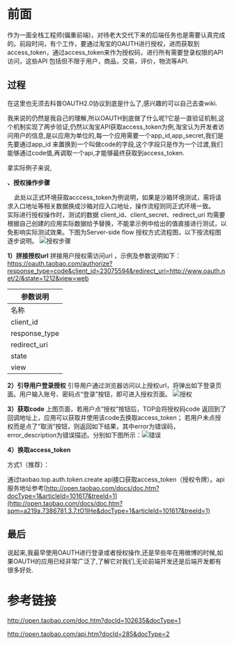 # 前面

作为一面全栈工程师(偏重前端)，对待老大交代下来的后端任务也是需要认真完成的。前段时间，有个工作，要通过淘宝的OAUTH进行授权，进而获取到access_token，通过access_token来作为授权码，进行所有需要登录权限的API访问，这些API 包括但不限于用户，商品，交易，评价，物流等API.

## 过程
在这里也无须去科普OAUTH2.0协议到底是什么了,感兴趣的可以自己去查wiki.

我来说的仍然是我自己的理解,所以OAUTH到底做了什么呢?它是一直验证机制,这个机制实现了两步验证,仍然以淘宝API获取access_token为例,淘宝认为开发者访问用户的信息,是以应用为单位的,每一个应用需要一个app_id,app_secret,我们是先要通过app_id 来置换到一个叫做code的字段,这个字段只是作为一个过渡,我们能够通过code值,再调取一个api,才能够最终获取到access_token.

拿实际例子来说,


**、授权操作步骤**

    此处以正式环境获取acccess_token为例说明，如果是沙箱环境测试，需将请求入口地址等相关数据换成沙箱对应入口地址，操作流程则同正式环境一致。
    实际进行授权操作时，测试的数据 client_id、client_secret、redirect_uri 均需要根据自己创建的应用实际数据给予替换，不能拿示例中给出的值直接进行测试，以免影响实际测试效果。下图为Server-side flow 授权方式流程图，以下按流程图逐步说明。
![授权步骤](http://upload-images.jianshu.io/upload_images/48180-daa679ca3643bb11.jpg?imageMogr2/auto-orient/strip%7CimageView2/2/w/1240)

**1）拼接授权url**
拼接用户授权需访问url ，示例及参数说明如下：
https://oauth.taobao.com/authorize?response_type=code&client_id=23075594&redirect_uri=http://www.oauth.net/2/&state=1212&view=web

| 参数说明 |
| --- |
| 名称 | 是否必选 | 参数值 | 参数释义 |
| client_id | 必选 |   | 等同于appkey，[创建应用](http://open.taobao.com/doc2/detail.htm?spm=a219a.7629140.0.0.cNQJxi&treeId=1&articleId=103232&docType=1#s2)时获得。 |
| response_type | 必选 | code | 授权类型 ，值为code。 |
| redirect_uri | 必选 | 可填写应用注册时回调地址域名。 | redirect_uri指的是应用发起请求时，所传的回调地址参数，在用户授权后应用会跳转至redirect_uri。要求与应用注册时填写的回调地址域名一致或顶级域名一致 。 |
| state | 可选 | 可自定义，如1212等； | 维持应用的状态，传入值与返回值保持一致。 |
| view | 可选 | web,可选web、tmall或wap其中一种，默认为web。 | Web对应PC端（淘宝logo）浏览器页面样式；Tmall对应天猫的浏览器页面样式；Wap对应无线端的浏览器页面样式。 |

**2）引导用户登录授权**
引导用户通过浏览器访问以上授权url，将弹出如下登录页面。用户输入账号、密码点“登录”按钮，即可进入授权页面。
![授权](http://upload-images.jianshu.io/upload_images/48180-bdff42029bd50cbc.jpg?imageMogr2/auto-orient/strip%7CimageView2/2/w/1240)

**3）获取code**
上图页面，若用户点“授权”按钮后，TOP会将授权码code 返回到了回调地址上，应用可以获取并使用该code去换取access_token；
若用户未点授权而是点了“取消”按钮，则返回如下结果，其中error为错误码，error_description为错误描述。分别如下图所示：![错误](http://upload-images.jianshu.io/upload_images/48180-784ed87b1c50d9ea.jpg?imageMogr2/auto-orient/strip%7CimageView2/2/w/1240)

**4）换取access_token**

方式1（推荐）：

通过taobao.top.auth.token.create api接口获取access_token（授权令牌）。api服务地址参考[http://open.taobao.com/docs/doc.htm?docType=1&articleId=101617&treeId=1](http://open.taobao.com/docs/doc.htm?spm=a219a.7386781.3.7.tO1lHe&docType=1&articleId=101617&treeId=1)

## 最后

说起来,我最早使用OAUTH进行登录或者授权操作,还是早些年在用微博的时候,如果OAUTH的应用已经非常广泛了,了解它对我们,无论前端开发还是后端开发都有很多好处.

# 参考链接

http://open.taobao.com/doc.htm?docId=102635&docType=1

http://open.taobao.com/api.htm?docId=285&docType=2
